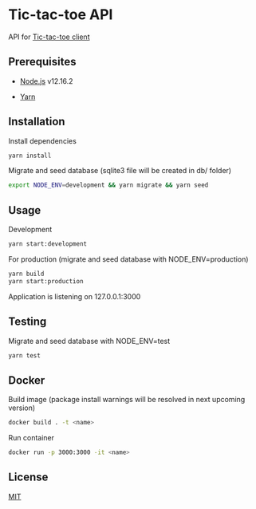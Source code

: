 # Tic-tac-toe API

API for [Tic-tac-toe client](https://github.com/arturassolncevas/tic_tac_toe_client)

## Prerequisites

- [Node.js](https://nodejs.org/en/) v12.16.2

- [Yarn](https://classic.yarnpkg.com/en/docs/install/#debian-stable)


## Installation

Install dependencies

```bash
yarn install
```
Migrate and seed database (sqlite3 file will be created in db/ folder)
```bash
export NODE_ENV=development && yarn migrate && yarn seed
```

## Usage
Development

```bash
yarn start:development
```
For production (migrate and seed database with NODE_ENV=production)
```bash
yarn build
yarn start:production
```

Application is listening on 127.0.0.1:3000
## Testing

Migrate and seed database with NODE_ENV=test
```bash
yarn test
```
## Docker
Build image (package install warnings will be resolved in next upcoming version)
```bash
docker build . -t <name>
```
Run container
```bash
docker run -p 3000:3000 -it <name>
```

## License

[MIT](https://choosealicense.com/licenses/mit/)
